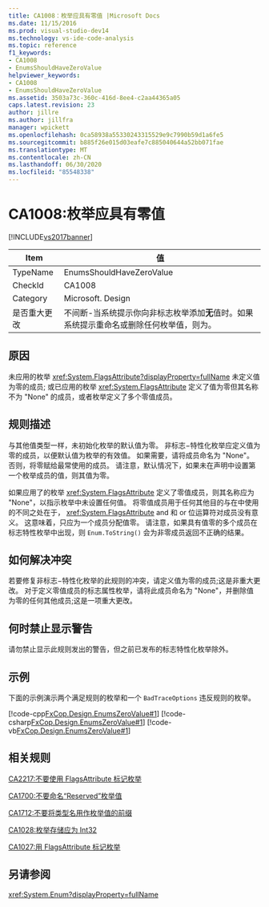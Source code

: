 ```yaml
---
title: CA1008：枚举应具有零值 |Microsoft Docs
ms.date: 11/15/2016
ms.prod: visual-studio-dev14
ms.technology: vs-ide-code-analysis
ms.topic: reference
f1_keywords:
- CA1008
- EnumsShouldHaveZeroValue
helpviewer_keywords:
- CA1008
- EnumsShouldHaveZeroValue
ms.assetid: 3503a73c-360c-416d-8ee4-c2aa44365a05
caps.latest.revision: 23
author: jillre
ms.author: jillfra
manager: wpickett
ms.openlocfilehash: 0ca58938a55330243315529e9c7990b59d1a6fe5
ms.sourcegitcommit: b885f26e015d03eafe7c885040644a52bb071fae
ms.translationtype: MT
ms.contentlocale: zh-CN
ms.lasthandoff: 06/30/2020
ms.locfileid: "85548338"
---
```

# <a name="ca1008-enums-should-have-zero-value"></a>CA1008:枚举应具有零值
[!INCLUDE[vs2017banner](../includes/vs2017banner.md)]

|Item|值|
|-|-|
|TypeName|EnumsShouldHaveZeroValue|
|CheckId|CA1008|
|Category|Microsoft. Design|
|是否重大更改|不间断-当系统提示你向非标志枚举添加**无**值时。如果系统提示重命名或删除任何枚举值，则为。|

## <a name="cause"></a>原因
 未应用的枚举 <xref:System.FlagsAttribute?displayProperty=fullName> 未定义值为零的成员; 或已应用的枚举 <xref:System.FlagsAttribute> 定义了值为零但其名称不为 "None" 的成员，或者枚举定义了多个零值成员。

## <a name="rule-description"></a>规则描述
 与其他值类型一样，未初始化枚举的默认值为零。 非标志−特性化枚举应定义值为零的成员，以便默认值为枚举的有效值。 如果需要，请将成员命名为 "None"。 否则，将零赋给最常使用的成员。 请注意，默认情况下，如果未在声明中设置第一个枚举成员的值，则其值为零。

 如果应用了的枚举 <xref:System.FlagsAttribute> 定义了零值成员，则其名称应为 "None"，以指示枚举中未设置任何值。 将零值成员用于任何其他目的与在中使用的不同之处在于， <xref:System.FlagsAttribute> and 和 or 位运算符对成员没有意义。 这意味着，只应为一个成员分配值零。 请注意，如果具有值零的多个成员在标志特性枚举中出现，则 `Enum.ToString()` 会为非零成员返回不正确的结果。

## <a name="how-to-fix-violations"></a>如何解决冲突
 若要修复非标志−特性化枚举的此规则的冲突，请定义值为零的成员;这是非重大更改。 对于定义零值成员的标志属性枚举，请将此成员命名为 "None"，并删除值为零的任何其他成员;这是一项重大更改。

## <a name="when-to-suppress-warnings"></a>何时禁止显示警告
 请勿禁止显示此规则发出的警告，但之前已发布的标志特性化枚举除外。

## <a name="example"></a>示例
 下面的示例演示两个满足规则的枚举和一个 `BadTraceOptions` 违反规则的枚举。

 [!code-cpp[FxCop.Design.EnumsZeroValue#1](../snippets/cpp/VS_Snippets_CodeAnalysis/FxCop.Design.EnumsZeroValue/cpp/FxCop.Design.EnumsZeroValue.cpp#1)]
 [!code-csharp[FxCop.Design.EnumsZeroValue#1](../snippets/csharp/VS_Snippets_CodeAnalysis/FxCop.Design.EnumsZeroValue/cs/FxCop.Design.EnumsZeroValue.cs#1)]
 [!code-vb[FxCop.Design.EnumsZeroValue#1](../snippets/visualbasic/VS_Snippets_CodeAnalysis/FxCop.Design.EnumsZeroValue/vb/FxCop.Design.EnumsZeroValue.vb#1)]

## <a name="related-rules"></a>相关规则
 [CA2217:不要使用 FlagsAttribute 标记枚举](../code-quality/ca2217-do-not-mark-enums-with-flagsattribute.md)

 [CA1700:不要命名“Reserved”枚举值](../code-quality/ca1700-do-not-name-enum-values-reserved.md)

 [CA1712:不要将类型名用作枚举值的前缀](../code-quality/ca1712-do-not-prefix-enum-values-with-type-name.md)

 [CA1028:枚举存储应为 Int32](../code-quality/ca1028-enum-storage-should-be-int32.md)

 [CA1027:用 FlagsAttribute 标记枚举](../code-quality/ca1027-mark-enums-with-flagsattribute.md)

## <a name="see-also"></a>另请参阅
 <xref:System.Enum?displayProperty=fullName>
